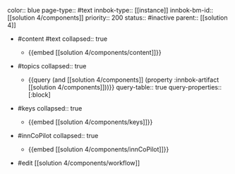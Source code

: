 color:: blue
page-type:: #text
innbok-type:: [[instance]]
innbok-bm-id:: [[solution 4/components]]
priority:: 200
status:: #inactive
parent:: [[solution 4]]

- #content #text
  collapsed:: true
	- {{embed [[solution 4/components/content]]}}
- #topics
   collapsed:: true
    - {{query (and [[solution 4/components]] (property :innbok-artifact [[solution 4/components]]))}}
      query-table:: true
      query-properties:: [:block]
- #keys
  collapsed:: true
	- {{embed [[solution 4/components/keys]]}}
- #innCoPilot
   collapsed:: true
	 - {{embed [[solution 4/components/innCoPilot]]}}

- #edit [[solution 4/components/workflow]]

